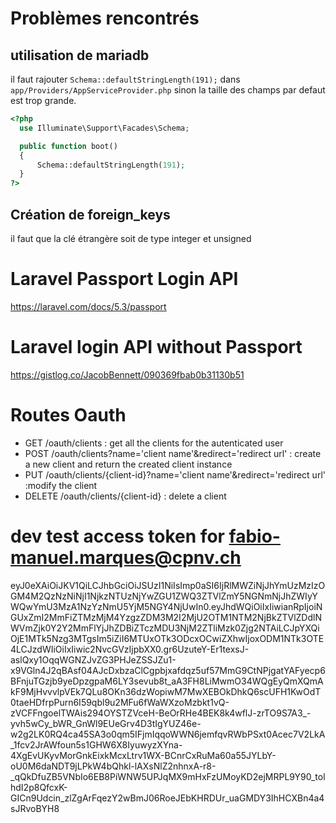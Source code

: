 # Problèmes rencontrés
## utilisation de mariadb
il faut rajouter `Schema::defaultStringLength(191);` dans `app/Providers/AppServiceProvider.php` sinon la taille des champs par defaut est trop grande.
```php
<?php
  use Illuminate\Support\Facades\Schema;

  public function boot()
  {
      Schema::defaultStringLength(191);
  }
?>
```

## Création de foreign_keys
il faut que la clé étrangère soit de type integer et unsigned

# Laravel Passport Login API
https://laravel.com/docs/5.3/passport

# Laravel login API without Passport
https://gistlog.co/JacobBennett/090369fbab0b31130b51

# Routes Oauth

- GET     /oauth/clients : get all the clients for the autenticated user
- POST    /oauth/clients?name='client name'&redirect='redirect url' : create a new client and return the created client instance
- PUT     /oauth/clients/{client-id}?name='client name'&redirect='redirect url' :modify the client
- DELETE  /oauth/clients/{client-id} : delete a client

# dev test access token for fabio-manuel.marques@cpnv.ch
eyJ0eXAiOiJKV1QiLCJhbGciOiJSUzI1NiIsImp0aSI6IjRlMWZiNjJhYmUzMzIzOGM4M2QzNzNiNjI1NjkzNTUzNjYwZGU1ZWQ3ZTVlZmY5NGNmNjJhZWIyYWQwYmU3MzA1NzYzNmU5YjM5NGY4NjUwIn0.eyJhdWQiOiIxIiwianRpIjoiNGUxZmI2MmFiZTMzMjM4YzgzZDM3M2I2MjU2OTM1NTM2NjBkZTVlZDdlNWVmZjk0Y2Y2MmFlYjJhZDBiZTczMDU3NjM2ZTliMzk0Zjg2NTAiLCJpYXQiOjE1MTk5Nzg3MTgsIm5iZiI6MTUxOTk3ODcxOCwiZXhwIjoxODM1NTk3OTE4LCJzdWIiOiIxIiwic2NvcGVzIjpbXX0.gr6UzuteY-Er1texsJ-aslQxy1OqqWGNZJvZG3PHJeZSSJZu1-x9VGln4J2qBAsf04AJcDxbzaClCgpbjxafdqz5uf57MmG9CtNPjgatYAFyecp6BFnjuTGzjb9yeDpzgpaM6LY3sevub8t_aA3FH8LiMwmO34WQgEyQmXQmAkF9MjHvvvlpVEk7QLu8OKn36dzWopiwM7MwXEBOkDhkQ6scUFH1KwOdT0taeHDfrpPurn6I59qbl9u2MFu6fWaWXzoMzbkt1vQ-zVCFFngoelTWAis294OYSTZVceH-BeOrRHe4BEK8k4wflJ-zrTO9S7A3_-yvh5wCy_bWR_GnWl9EUeGrv4D3tIgYUZ46e-w2g2LK0RQ4ca45SA3o0qm5IFjmIqqoWWN6jemfqvRWbPSxt0Acec7V2LkA_1fcv2JrAWfoun5s1GHW6X8IyuwyzXYna-4XgEvUKyvMorGnkEixkMcxLtrv1WX-BCnrCxRuMa60a55JYLbY-oU0M6daNDT9jLPkW4bQhkl-lAXsNlZ2nhnxA-r8-_qQkDfuZB5VNbIo6EB8PiWNW5UPJqMX9mHxFzUMoyKD2ejMRPL9Y90_tolhdI2p8QfcxK-GICn9Udcin_zlZgArFqezY2wBmJ06RoeJEbKHRDUr_uaGMDY3IhHCXBn4a4sJRvoBYH8
